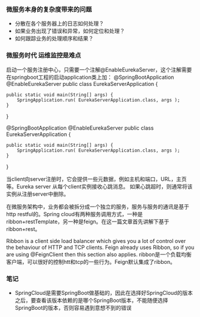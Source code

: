 ### 微服务本身的复杂度带来的问题
* 分散在各个服务器上的日志如何处理？
* 如果业务出现了错误和异常，如何定位和处理？
* 如何跟踪业务的处理顺序和结果？

### 微服务时代 运维监控是难点

启动一个服务注册中心，只需要一个注解@EnableEurekaServer，这个注解需要在springboot工程的启动application类上加：
@SpringBootApplication
@EnableEurekaServer
public class EurekaServerApplication {

    public static void main(String[] args) {
        SpringApplication.run( EurekaServerApplication.class, args );
    }
}

@SpringBootApplication
@EnableEurekaServer
public class EurekaServerApplication {

    public static void main(String[] args) {
        SpringApplication.run( EurekaServerApplication.class, args );
    }
}

当client向server注册时，它会提供一些元数据，例如主机和端口，URL，主页等。Eureka server 从每个client实例接收心跳消息。 如果心跳超时，则通常将该实例从注册server中删除。

在微服务架构中，业务都会被拆分成一个独立的服务，服务与服务的通讯是基于http restful的。Spring cloud有两种服务调用方式，一种是ribbon+restTemplate，另一种是feign。在这一篇文章首先讲解下基于ribbon+rest。

Ribbon is a client side load balancer which gives you a lot of control over the behaviour of HTTP and TCP clients. Feign already uses Ribbon, so if you are using @FeignClient then this section also applies.
ribbon是一个负载均衡客户端，可以很好的控制htt和tcp的一些行为。Feign默认集成了ribbon。

### 笔记
* SpringCloud是需要SpringBoot做基础的，因此在选择好SpringCloud的版本之后，要查看该版本依赖的是哪个SpringBoot版本，不能随便选择SpringBoot的版本，否则容易遇到意想不到的错误
